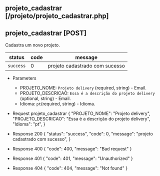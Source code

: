 ## projeto_cadastrar [/projeto/projeto_cadastrar.php]

## projeto_cadastrar [POST]

Cadastra um novo projeto.

status    | code | message
---       | ---  | ---
`success` |  0   | projeto cadastrado com sucesso

+ Parameters 
    + PROJETO_NOME: `Projeto delivery` (required, string) - Email.
    + PROJETO_DESCRICAO: `Essa é a descrição do projeto delivery` (optional, string) - Email.
    + Idioma: `pt`(required, string) - Idioma.

+ Request projeto_cadastrar
    {
        "PROJETO_NOME": "Projeto delivery",
        "PROJETO_DESCRICAO": "Essa é a descrição do projeto delivery",
        "Idioma": "pt",
    }

+ Response 200
    {
        "status": "success",
        "code": 0,
        "message": "projeto cadastrado com sucesso",
    }

+ Response 400
    {
        "code": 400,
        "message": "Bad request"
    }

+ Response 401
    {
        "code": 401,
        "message": "Unauthorized"
    }

+ Response 404
    {
        "code": 404,
        "message": "Not found"
    }